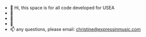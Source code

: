 - 👋 Hi, this space is for all code developed for USEA
- 👀 
- 🌱 
- 💞️
- 📫 any questions, please email: christine@expressinmusic.com

<!---
christine-usea/christine-usea is a ✨ special ✨ repository because its `README.md` (this file) appears on your GitHub profile.
You can click the Preview link to take a look at your changes.
--->
